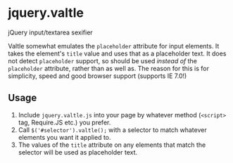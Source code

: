 jquery.valtle
=============

jQuery input/textarea sexifier

Valtle somewhat emulates the `placeholder` attribute for input elements. It takes the element's `title` value and uses that as a placeholder text. It does not detect `placeholder` support, so should be used _instead of_ the `placeholder` attribute, rather than as well as. The reason for this is for simplicity, speed and good browser support (supports IE 7.0!)


Usage
------------

1. Include `jquery.valtle.js` into your page by whatever method (`<script>` tag, Require.JS etc.) you prefer.
2. Call `$('#selector').valtle();` with a selector to match whatever elements you want it applied to.
3. The values of the `title` attribute on any elements that match the selector will be used as placeholder text.
